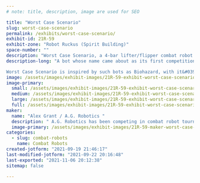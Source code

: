 ```yaml
---
# note: title, description, image are used for SEO

title: "Worst Case Scenario"
slug: worst-case-scenario
permalink: /exhibits/worst-case-scenario/
exhibit-id: 21R-59
exhibit-zone: "Robot Ruckus (Spirit Building)"
space-number: ""
description: "Worst Case Scenario, a 4-bar lifter/flipper combat robot. "
description-long: "A bot whose name came about as its first competition drew closer. With dream-designs in mind, realistic compromises must always be made. It name isn&#039;t intimidating, because it isn&#039;t YOUR worst case scenario, its own design is the worst-case, time-crunch compromise of what we want to build, and had reasonable time to build. Behold, The mediocrity! 

Worst Case Scenario is inspired by such bots as Biohazard, with it&#039;s 4-bar lifter/flipper arm. If weight permits, WCS will be powered by six 18v Dewalt drills, 4 on drive, and 2 on the weapon. "
image: /assets/images/exhibit-images/21R-59-exhibit-worst-case-scenario-wcs-large.JPG
image-primary: 
  small: /assets/images/exhibit-images/21R-59-exhibit-worst-case-scenario-wcs-small.JPG
  medium: /assets/images/exhibit-images/21R-59-exhibit-worst-case-scenario-wcs-medium.JPG
  large: /assets/images/exhibit-images/21R-59-exhibit-worst-case-scenario-wcs-large.JPG
  full: /assets/images/exhibit-images/21R-59-exhibit-worst-case-scenario-wcs-full.JPG
maker: 
  name: "Alex Grant / A.G. Robotics "
  description: " A.G. Robotics has been competing in combat robot tournaments since 2002, from age 11. "
  image-primary: /assets/images/exhibit-images/21R-59-maker-worst-case-scenario-a-g-logo-medium.JPG
categories: 
  - slug: combat-robots
    name: Combat Robots
created-jotform: "2021-09-19 21:46:17"
last-modified-jotform: "2021-09-22 20:16:48"
last-exported: "2021-11-06 20:12:38"
sitemap: false

---
```

